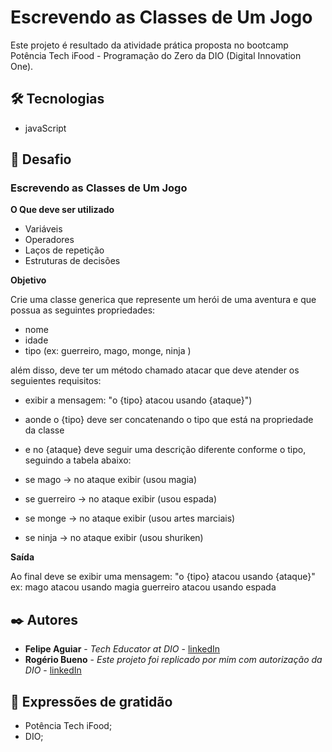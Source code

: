 # Escrevendo as Classes de Um Jogo

Este projeto é resultado da atividade prática proposta no bootcamp Potência Tech iFood - Programação do Zero da DIO (Digital Innovation One). 

## 🛠️ Tecnologias

*  javaScript

## 📌 Desafio

### Escrevendo as Classes de Um Jogo

**O Que deve ser utilizado**

- Variáveis
- Operadores
- Laços de repetição
- Estruturas de decisões

**Objetivo**

Crie uma classe generica que represente um herói de uma aventura e que possua as seguintes propriedades:

- nome
- idade
- tipo (ex: guerreiro, mago, monge, ninja )

além disso, deve ter um método chamado atacar que deve atender os seguientes requisitos:

- exibir a mensagem: "o {tipo} atacou usando {ataque}")
- aonde o {tipo} deve ser concatenando o tipo que está na propriedade da classe
- e no {ataque} deve seguir uma descrição diferente conforme o tipo, seguindo a tabela abaixo:

- se mago -> no ataque exibir (usou magia)
- se guerreiro -> no ataque exibir (usou espada)
- se monge -> no ataque exibir (usou artes marciais)
- se ninja -> no ataque exibir (usou shuriken)

**Saída**

Ao final deve se exibir uma mensagem:
"o {tipo} atacou usando {ataque}"
  ex: mago atacou usando magia
  guerreiro atacou usando espada


## ✒️ Autores

* **Felipe Aguiar** - *Tech Educator at DIO* - [linkedIn](https://www.linkedin.com/in/felipe-exe/)
* **Rogério Bueno** - *Este projeto foi replicado por mim com autorização da DIO* - [linkedIn](https://www.linkedin.com/in/rogeriobuenos/)

## 🎁 Expressões de gratidão

* Potência Tech iFood;
* DIO;
